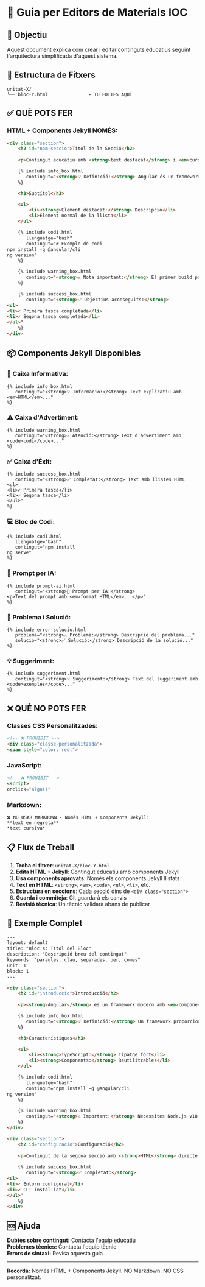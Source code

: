 # 📝 Guia per Editors de Materials IOC

## 🎯 Objectiu
Aquest document explica com crear i editar continguts educatius seguint l'arquitectura simplificada d'aquest sistema.

## 📂 Estructura de Fitxers

```
unitat-X/
└── bloc-Y.html               ← TU EDITES AQUÍ
```

## ✅ QUÈ POTS FER

### **HTML + Components Jekyll NOMÉS:**

```html
<div class="section">
    <h2 id="nom-seccio">Títol de la Secció</h2>
    
    <p>Contingut educatiu amb <strong>text destacat</strong> i <em>cursiva</em>.</p>

    {% include info_box.html
       contingut="<strong>💡 Definició:</strong> Angular és un framework complet..."
    %}

    <h3>Subtítol</h3>

    <ul>
        <li><strong>Element destacat:</strong> Descripció</li>
        <li>Element normal de la llista</li>
    </ul>

    {% include codi.html
       llenguatge="bash"
       contingut="# Exemple de codi
npm install -g @angular/cli
ng version"
    %}

    {% include warning_box.html
       contingut="<strong>⚠️ Nota important:</strong> El primer build pot trigar..."
    %}

    {% include success_box.html
       contingut="<strong>✅ Objectius aconseguits:</strong>
<ul>
<li>✓ Primera tasca completada</li>
<li>✓ Segona tasca completada</li>
</ul>"
    %}
</div>
```

## 📦 Components Jekyll Disponibles

### 📘 Caixa Informativa:
```jekyll
{% include info_box.html
   contingut="<strong>💡 Informació:</strong> Text explicatiu amb <em>HTML</em>..."
%}
```

### ⚠️ Caixa d'Advertiment:
```jekyll
{% include warning_box.html
   contingut="<strong>⚠️ Atenció:</strong> Text d'advertiment amb <code>codi</code>..."
%}
```

### ✅ Caixa d'Èxit:
```jekyll
{% include success_box.html
   contingut="<strong>✅ Completat:</strong> Text amb llistes HTML
<ul>
<li>✓ Primera tasca</li>
<li>✓ Segona tasca</li>
</ul>"
%}
```

### 💻 Bloc de Codi:
```jekyll
{% include codi.html
   llenguatge="bash"
   contingut="npm install
ng serve"
%}
```

### 🤖 Prompt per IA:
```jekyll
{% include prompt-ai.html
   contingut="<strong>🤖 Prompt per IA:</strong>
<p>Text del prompt amb <em>format HTML</em>...</p>"
%}
```

### 🔄 Problema i Solució:
```jekyll
{% include error-solucio.html
   problema="<strong>⚠️ Problema:</strong> Descripció del problema..."
   solucio="<strong>✅ Solució:</strong> Descripció de la solució..."
%}
```

### 💡 Suggeriment:
```jekyll
{% include suggeriment.html
   contingut="<strong>💡 Suggeriment:</strong> Text del suggeriment amb <code>exemples</code>..."
%}
```

## ❌ QUÈ NO POTS FER

### **Classes CSS Personalitzades:**
```html
<!-- ❌ PROHIBIT -->
<div class="classe-personalitzada">
<span style="color: red;">
```

### **JavaScript:**
```html
<!-- ❌ PROHIBIT -->
<script>
onclick="algo()"
```

### **Markdown:**
```text
❌ NO USAR MARKDOWN - Només HTML + Components Jekyll:
**text en negreta**
*text cursiva*
```

## 📋 Flux de Treball

1. **Troba el fitxer**: `unitat-X/bloc-Y.html`
2. **Edita HTML + Jekyll**: Contingut educatiu amb components Jekyll
3. **Usa components aprovats**: Només els components Jekyll llistats
4. **Text en HTML**: `<strong>`, `<em>`, `<code>`, `<ul>`, `<li>`, etc.
5. **Estructura en seccions**: Cada secció dins de `<div class="section">`
6. **Guarda i commiteja**: Git guardarà els canvis
7. **Revisió tècnica**: Un tècnic validarà abans de publicar

## 🎨 Exemple Complet

```html
---
layout: default
title: "Bloc X: Títol del Bloc"
description: "Descripció breu del contingut"
keywords: "paraules, clau, separades, per, comes"
unit: 1
block: 1
---

<div class="section">
    <h2 id="introduccio">Introducció</h2>
    
    <p><strong>Angular</strong> és un framework modern amb <em>components</em> reutilitzables.</p>

    {% include info_box.html
       contingut="<strong>💡 Definició:</strong> Un framework proporciona <code>estructura completa</code>."
    %}

    <h3>Característiques</h3>

    <ul>
        <li><strong>TypeScript:</strong> Tipatge fort</li>
        <li><strong>Components:</strong> Reutilitzables</li>
    </ul>

    {% include codi.html
       llenguatge="bash"
       contingut="npm install -g @angular/cli
ng version"
    %}

    {% include warning_box.html
       contingut="<strong>⚠️ Important:</strong> Necessites Node.js v18+"
    %}
</div>

<div class="section">
    <h2 id="configuracio">Configuració</h2>
    
    <p>Contingut de la segona secció amb <strong>HTML</strong> directe...</p>
    
    {% include success_box.html
       contingut="<strong>✅ Completat:</strong> 
<ul>
<li>✓ Entorn configurat</li>
<li>✓ CLI instal·lat</li>
</ul>"
    %}
</div>
```

## 🆘 Ajuda

**Dubtes sobre contingut:** Contacta l'equip educatiu  
**Problemes tècnics:** Contacta l'equip tècnic  
**Errors de sintaxi:** Revisa aquesta guia

---
**Recorda:** Només HTML + Components Jekyll. NO Markdown. NO CSS personalitzat.